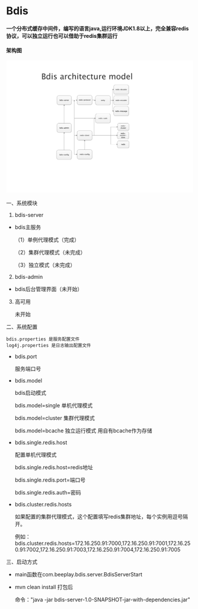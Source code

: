 # Bdis

#### 一个分布式缓存中间件，编写的语言java,运行环境JDK1.8以上，完全兼容redis协议，可以独立运行也可以借助于redis集群运行

#### 架构图

![image](https://github.com/fayechenlong/bdis/blob/master/img/bdis-arc-v1.0.png)

 一、系统模块
1. bdis-server

* bdis主服务
    
    （1）单例代理模式（完成）
    
    （2）集群代理模式（未完成）
    
    （3）独立模式（未完成）
    
2. bdis-admin

* bdis后台管理界面（未开始）
  
3. 高可用

     未开始

二、系统配置
 
    bdis.properties 是服务配置文件
    log4j.properties 是日志输出配置文件
    
* bdis.port
  
    服务端口号
 
 * bdis.model
 
   bdis启动模式
   
   bdis.model=single  单机代理模式  
   
   bdis.model=cluster 集群代理模式
   
   bdis.model=bcache 独立运行模式  用自有bcache作为存储
        
* bdis.single.redis.host
   
   配置单机代理模式
   
   bdis.single.redis.host=redis地址
   
   bdis.single.redis.port=端口号
   
   bdis.single.redis.auth=密码

* bdis.cluster.redis.hosts

   如果配置的集群代理模式，这个配置填写redis集群地址，每个实例用逗号隔开。
   
   例如：bdis.cluster.redis.hosts=172.16.250.91:7000,172.16.250.91:7001,172.16.250.91:7002,172.16.250.91:7003,172.16.250.91:7004,172.16.250.91:7005
   
三、启动方式

* main函数在com.beeplay.bdis.server.BdisServerStart

* mvn clean install 打包后   

  命令："java -jar bdis-server-1.0-SNAPSHOT-jar-with-dependencies.jar"  
